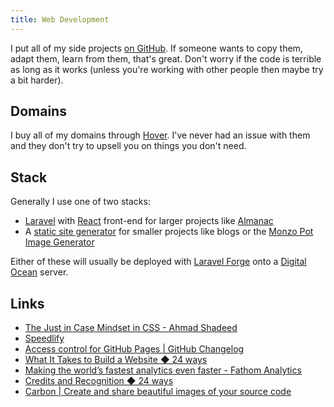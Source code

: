 ```yaml
---
title: Web Development
---
```


I put all of my side projects [on GitHub](https://github.com/rknightuk). If someone wants to copy them, adapt them, learn from them, that's great. Don't worry if the code is terrible as long as it works (unless you're working with other people then maybe try a bit harder).

## Domains

I buy all of my domains through [Hover](https://hover.com/scHIv4WR). I've never had an issue with them and they don't try to upsell you on things you don't need.

## Stack

Generally I use one of two stacks:

- [Laravel](https://laravel.com) with [React](https://reactjs.org) front-end for larger projects like [Almanac](/projects/almanac)
- A [static site generator](/webdev/static-site-generators) for smaller projects like blogs or the [Monzo Pot Image Generator](/projects/monzo-pot-image-generator/)

Either of these will usually be deployed with [Laravel Forge](https://forge.laravel.com) onto a [Digital Ocean](https://www.digitalocean.com/?refcode=8e1d8283bd20) server.

## Links

- [The Just in Case Mindset in CSS - Ahmad Shadeed](https://ishadeed.com/article/the-just-in-case-mindset-css/)
- [Speedlify](https://www.11ty.dev/speedlify/)
- [Access control for GitHub Pages | GitHub Changelog](https://github.blog/changelog/2021-01-21-access-control-for-github-pages/)
- [What It Takes to Build a Website ◆ 24 ways](https://24ways.org/2014/what-it-takes-to-build-a-website/)
- [Making the world’s fastest analytics even faster - Fathom Analytics](https://usefathom.com/blog/faster-analytics?ref=TellMyWifeImLeavingHerForSingleStore)
- [Credits and Recognition ◆ 24 ways](https://24ways.org/2013/credits-and-recognition/)
- [Carbon | Create and share beautiful images of your source code](https://carbon.now.sh/)
